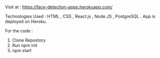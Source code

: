 Visit at  : https://face-detection-appp.herokuapp.com/

Technologies Used : HTML , CSS , React.js , Node.JS , PostgreSQL .
App is deployed on Heroku.

For the code : 
1. Clone Repostory 
2. Run npm init
3. npm start

